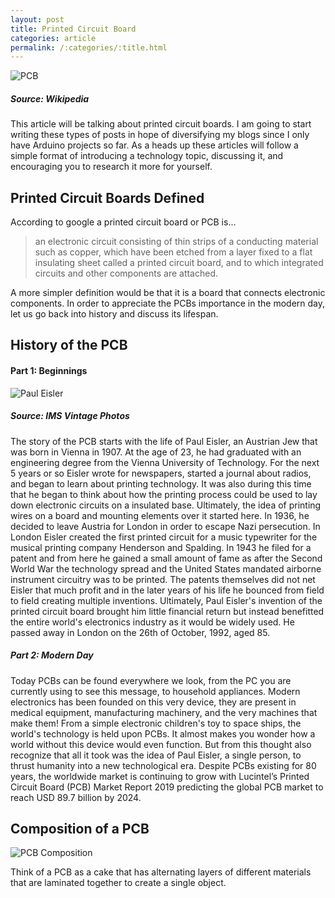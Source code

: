 ```yaml
---
layout: post
title: Printed Circuit Board
categories: article
permalink: /:categories/:title.html
---
```


![PCB](/ritish_blog/images/PCB.jpg)
##### Source: Wikipedia

This article will be talking about printed circuit boards. I am going to start writing these types of posts in hope of diversifying my blogs since I only have Arduino projects so far. As a heads up these articles will follow a simple format of introducing a technology topic, discussing it, and encouraging
you to research it more for yourself.

## Printed Circuit Boards Defined
According to google a printed circuit board or PCB is...

>an electronic circuit consisting of thin strips of a conducting material such as copper, which have been etched from a layer fixed to a flat insulating sheet called a printed circuit board, and to which integrated circuits and other components are attached.

A more simpler definition would be that it is a board that connects electronic components. In order to appreciate the PCBs importance in the modern day, let us go back into history and discuss its lifespan.

## History of the PCB
#### Part 1: Beginnings

![Paul Eisler](/ritish_blog/images/pauleisler.jpg)
##### Source: IMS Vintage Photos
The story of the PCB starts with the life of Paul Eisler, an Austrian Jew that was born in Vienna in 1907. At the age of 23, he had graduated with an engineering degree from the Vienna University of Technology. For the next 5 years or so Eisler wrote for newspapers, started a journal about radios, and began to learn about printing technology. It was also during this time that he began to think about how the printing process could be used to lay down electronic circuits on a insulated base. Ultimately, the idea of printing wires on a board and mounting elements over it started here. In 1936, he decided to leave Austria for London in order to escape Nazi persecution. In London Eisler created the first printed circuit for a music typewriter for the musical printing company Henderson and Spalding. In 1943 he filed for a patent and from here he gained a small amount of fame as after the Second World War the technology spread and the United States mandated airborne instrument circuitry was to be printed. The patents themselves did not net Eisler that much profit and in the later years of his life he bounced from field to field creating multiple inventions. Ultimately, Paul Eisler's invention of the printed circuit board brought him little financial return but instead benefitted the entire world's electronics industry as it would be widely used. He passed away in London on the 26th of October, 1992, aged 85.

##### Part 2: Modern Day


Today PCBs can be found everywhere we look, from the PC you are currently using to see this message, to household appliances. Modern electronics has been founded on this very device, they are present in medical equipment, manufacturing machinery, and the very machines that make them! From a simple electronic children's toy to space ships, the world's technology is held upon PCBs. It almost makes you wonder how a world without this device would even function. But from this thought also recognize that all it took was the idea of Paul Eisler, a single person, to thrust humanity into a new technological era. Despite PCBs existing for 80 years, the worldwide market is continuing to grow with Lucintel’s Printed Circuit Board (PCB) Market Report 2019 predicting the global PCB market to reach USD 89.7 billion by 2024.

## Composition of a PCB

![PCB Composition](/ritish_blog/images/PCBcomposition.jpg)

Think of a PCB as a cake that has alternating layers of different materials that are laminated together to create a single object.
